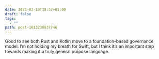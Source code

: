 ```yaml
---
date: 2021-02-13T18:57+01:00
draft: false
tags:
  - ""
path: post-1613238837746
---
```

Good to see both Rust and Kotlin move to a foundation-based governance model. I’m not holding my breath for Swift, but I think it’s an important step towards making it a truly general purpose language.